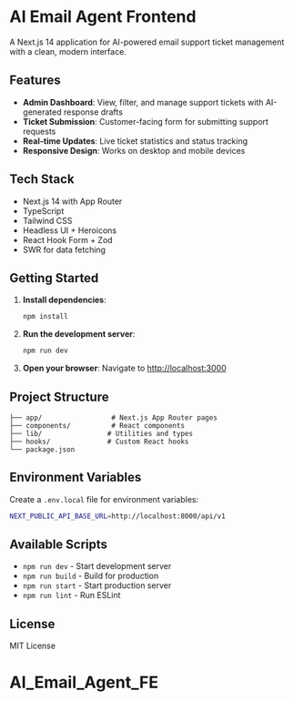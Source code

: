 # AI Email Agent Frontend

A Next.js 14 application for AI-powered email support ticket management with a clean, modern interface.

## Features

- **Admin Dashboard**: View, filter, and manage support tickets with AI-generated response drafts
- **Ticket Submission**: Customer-facing form for submitting support requests
- **Real-time Updates**: Live ticket statistics and status tracking
- **Responsive Design**: Works on desktop and mobile devices

## Tech Stack

- Next.js 14 with App Router
- TypeScript
- Tailwind CSS
- Headless UI + Heroicons
- React Hook Form + Zod
- SWR for data fetching

## Getting Started

1. **Install dependencies**:

   ```bash
   npm install
   ```

2. **Run the development server**:

   ```bash
   npm run dev
   ```

3. **Open your browser**:
   Navigate to [http://localhost:3000](http://localhost:3000)

## Project Structure

```
├── app/                 # Next.js App Router pages
├── components/          # React components
├── lib/                # Utilities and types
├── hooks/              # Custom React hooks
└── package.json
```

## Environment Variables

Create a `.env.local` file for environment variables:

```bash
NEXT_PUBLIC_API_BASE_URL=http://localhost:8000/api/v1
```

## Available Scripts

- `npm run dev` - Start development server
- `npm run build` - Build for production
- `npm run start` - Start production server
- `npm run lint` - Run ESLint

## License

MIT License
# AI_Email_Agent_FE
